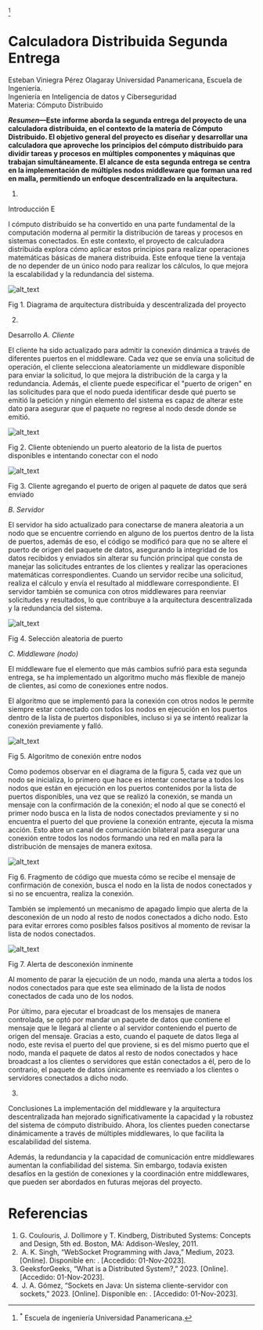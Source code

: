 [^1] 


# Calculadora Distribuida Segunda Entrega

Esteban Viniegra Pérez Olagaray Universidad Panamericana, Escuela de Ingeniería.  \
Ingeniería en Inteligencia de datos y Ciberseguridad \
Materia: Cómputo Distribuido

**_Resumen_—Este informe aborda la segunda entrega del proyecto de una calculadora distribuida, en el contexto de la materia de Cómputo Distribuido. El objetivo general del proyecto es diseñar y desarrollar una calculadora que aproveche los principios del cómputo distribuido para dividir tareas y procesos en múltiples componentes y máquinas que trabajan simultáneamente. El alcance de esta segunda entrega se centra en la implementación de múltiples nodos middleware que forman una red en malla, permitiendo un enfoque descentralizado en la arquitectura.**



1. 
Introducción
E

l cómputo distribuido se ha convertido en una parte fundamental de la computación moderna al permitir la distribución de tareas y procesos en sistemas conectados. En este contexto, el proyecto de calculadora distribuida explora cómo aplicar estos principios para realizar operaciones matemáticas básicas de manera distribuida. Este enfoque tiene la ventaja de no depender de un único nodo para realizar los cálculos, lo que mejora la escalabilidad y la redundancia del sistema.




![alt_text](images/image.png "image_tooltip")


Fig 1. Diagrama de arquitectura distribuida y descentralizada del proyecto



2. 
Desarrollo
_A.		 Cliente_

El cliente ha sido actualizado para admitir la conexión dinámica a través de diferentes puertos en el middleware. Cada vez que se envía una solicitud de operación, el cliente selecciona aleatoriamente un middleware disponible para enviar la solicitud, lo que mejora la distribución de la carga y la redundancia. Además, el cliente puede especificar el "puerto de origen" en las solicitudes para que el nodo pueda identificar desde qué puerto se emitió la petición y ningún elemento del sistema es capaz de alterar este dato para asegurar que el paquete no regrese al nodo desde donde se emitió.





![alt_text](images/image2.png "image_tooltip")


Fig 2. Cliente obteniendo un puerto aleatorio de la lista de puertos disponibles e intentando conectar con el nodo





![alt_text](images/image3.png "image_tooltip")


Fig 3. Cliente agregando el puerto de origen al paquete de datos que será enviado

_B.		Servidor_

El servidor ha sido actualizado para conectarse de manera aleatoria a un nodo que se encuentre corriendo en alguno de los puertos dentro de la lista de puertos, además de eso, el código se modificó para que no se altere el puerto de origen del paquete de datos, asegurando la integridad de los datos recibidos y enviados sin alterar su función principal que consta de manejar las solicitudes entrantes de los clientes y realizar las operaciones matemáticas correspondientes. Cuando un servidor recibe una solicitud, realiza el cálculo y envía el resultado al middleware correspondiente. El servidor también se comunica con otros middlewares para reenviar solicitudes y resultados, lo que contribuye a la arquitectura descentralizada y la redundancia del sistema.





![alt_text](images/image4.png "image_tooltip")


Fig 4. Selección aleatoria de puerto

_C.		Middleware (nodo)_

El middleware fue el elemento que más cambios sufrió para esta segunda entrega, se ha implementado un algoritmo mucho más flexible de manejo de clientes, así como de conexiones entre nodos.

El algoritmo que se implementó para la conexión con otros nodos le permite siempre estar conectado con todos los nodos en ejecución en los puertos dentro de la lista de puertos disponibles, incluso si ya se intentó realizar la conexión previamente y falló.






![alt_text](images/image5.png "image_tooltip")


Fig 5. Algoritmo de conexión entre nodos

Como podemos observar en el diagrama de la figura 5, cada vez que un nodo se inicializa, lo primero que hace es intentar conectarse a todos los nodos que están en ejecución en los puertos contenidos por la lista de puertos disponibles, una vez que se realizó la conexión, se manda un mensaje con la confirmación de la conexión; el nodo al que se conectó el primer nodo busca en la lista de nodos conectados previamente y si no encuentra el puerto del que proviene la conexión entrante, ejecuta la misma acción. Esto abre un canal de comunicación bilateral para asegurar una conexión entre todos los nodos formando una red en malla para la distribución de mensajes de manera exitosa. 




![alt_text](images/image6.png "image_tooltip")


Fig 6. Fragmento de código que muesta cómo se recibe el mensaje de confirmación de conexión, busca el nodo en la lista de nodos conectados y si no se encuentra, realiza la conexión.

También se implementó un mecanismo de apagado limpio que alerta de la desconexión de un nodo al resto de nodos conectados a dicho nodo. Esto para evitar errores como posibles falsos positivos al momento de revisar la lista de nodos conectados.





![alt_text](images/image7.png "image_tooltip")


Fig 7. Alerta de desconexión inminente

Al momento de parar la ejecución de un nodo, manda una alerta a todos los nodos conectados para que este sea eliminado de la lista de nodos conectados de cada uno de los nodos.

Por último, para ejecutar el broadcast de los mensajes de manera controlada, se optó por mandar un paquete de datos que contiene el mensaje que le llegará al cliente o al servidor conteniendo el puerto de origen del mensaje. Gracias a esto, cuando el paquete de datos llega al nodo, este revisa el puerto del que proviene, si es del mismo puerto que el nodo, manda el paquete de datos al resto de nodos conectados y hace broadcast a los clientes o servidores que están conectados a él, pero de lo contrario, el paquete de datos únicamente es reenviado a los clientes o servidores conectados a dicho nodo.



3. 
Conclusiones
La implementación del middleware y la arquitectura descentralizada han mejorado significativamente la capacidad y la robustez del sistema de cómputo distribuido. Ahora, los clientes pueden conectarse dinámicamente a través de múltiples middlewares, lo que facilita la escalabilidad del sistema. 

Además, la redundancia y la capacidad de comunicación entre middlewares aumentan la confiabilidad del sistema. Sin embargo, todavía existen desafíos en la gestión de conexiones y la coordinación entre middlewares, que pueden ser abordados en futuras mejoras del proyecto.


# Referencias



1. G. Coulouris, J. Dollimore y T. Kindberg, Distributed Systems: Concepts and Design, 5th ed. Boston, MA: Addison-Wesley, 2011.
2.  A. K. Singh, “WebSocket Programming with Java,” Medium, 2023. [Online]. Disponible en: . [Accedido: 01-Nov-2023].
3. GeeksforGeeks, “What is a Distributed System?,” 2023. [Online]. [Accedido: 01-Nov-2023].
4.  J. A. Gómez, “Sockets en Java: Un sistema cliente-servidor con sockets,” 2023. [Online]. Disponible en: . [Accedido: 01-Nov-2023].


[^1]:
    <sup>*</sup> Escuela de ingeniería Universidad Panamericana.
